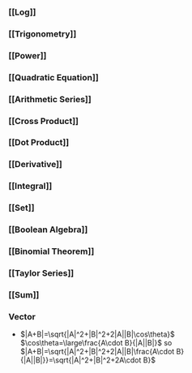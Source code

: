 ### [[Log]]
### [[Trigonometry]]
### [[Power]]
### [[Quadratic Equation]]
### [[Arithmetic Series]]

### [[Cross Product]]
### [[Dot Product]]
### [[Derivative]]
### [[Integral]]
### [[Set]]
### [[Boolean Algebra]]
### [[Binomial Theorem]]
### [[Taylor Series]]
### [[Sum]]
### Vector
- $|A+B|=\sqrt{|A|^2+|B|^2+2|A||B|\cos\theta}$
   $\cos\theta=\large\frac{A\cdot B}{|A||B|}$ so $|A+B|=\sqrt{|A|^2+|B|^2+2|A||B|\frac{A\cdot B}{|A||B|}}=\sqrt{|A|^2+|B|^2+2A\cdot B}$
